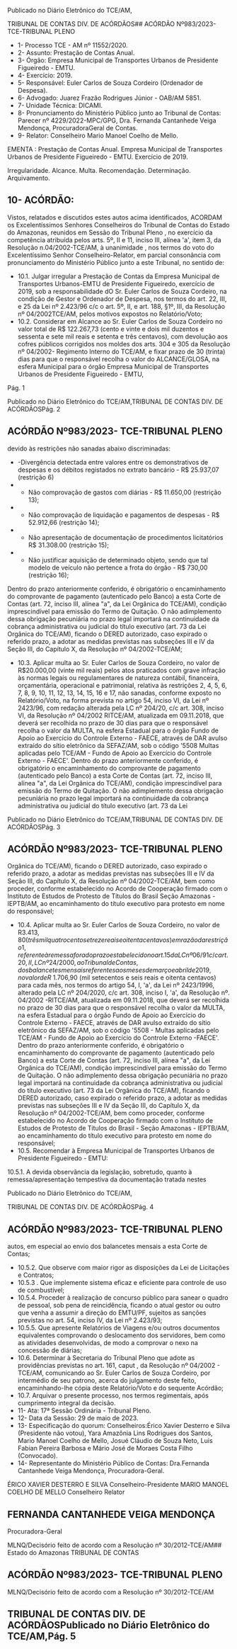 Publicado  no  Diário  Eletrônico do TCE/AM,

TRIBUNAL DE CONTAS DIV. DE ACÓRDÃOS## ACÓRDÃO Nº983/2023- TCE-TRIBUNAL PLENO

- 1- Processo TCE - AM nº 11552/2020.
- 2- Assunto: Prestação de Contas Anual.
- 3- Órgão: Empresa Municipal de Transportes Urbanos de Presidente Figueiredo - EMTU.
- 4- Exercício: 2019.
- 5- Responsável: Euler Carlos de Souza Cordeiro (Ordenador de Despesa).
- 6- Advogado: Juarez Frazão Rodrigues Júnior - OAB/AM 5851.
- 7- Unidade Técnica: DICAMI.
- 8- Pronunciamento  do  Ministério  Público  junto  ao  Tribunal  de  Contas: Parecer  nº 4229/2022-MPC/GPG,  Dra.  Fernanda  Cantanhede  Veiga  Mendonça,  ProcuradoraGeral de Contas.
- 9- Relator: Conselheiro Mario Manoel Coelho de Mello.

EMENTA : Prestação  de  Contas  Anual.  Empresa Municipal  de  Transportes  Urbanos  de  Presidente Figueiredo - EMTU. Exercício de 2019.

Irregularidade. Alcance. Multa. Recomendação. Determinação. Arquivamento.

## 10-  ACÓRDÃO:

Vistos, relatados e discutidos estes autos acima identificados, ACORDAM os Excelentíssimos Senhores Conselheiros do Tribunal de Contas do Estado do Amazonas, reunidos em Sessão do Tribunal Pleno , no exercício da competência atribuída pelos arts. 5º, II e 11, inciso III, alínea 'a', item 3, da Resolução n.04/2002-TCE/AM, à unanimidade , nos termos do voto do Excelentíssimo Senhor Conselheiro-Relator, em  parcial consonância com pronunciamento do Ministério Público junto a este Tribunal, no sentido de:

- 10.1. Julgar  irregular a  Prestação  de  Contas da  Empresa  Municipal  de Transportes  Urbanos-EMTU  de  Presidente  Figueiredo,  exercício  de 2019, sob a responsabilidade dO Sr. Euler Carlos de Souza Cordeiro, na condição de Gestor e Ordenador de Despesa, nos termos do art. 22, III, e 25 da Lei nº 2.423/96 c/c o art. 5º, II, e art. 188, §1º, III, da Resolução nº 04/2002TCE/AM, pelos motivos expostos no Relatório/Voto;
- 10.2. Considerar em Alcance ao Sr. Euler Carlos de Souza Cordeiro no valor  total  de R$  122.267,73 (cento  e  vinte  e  dois  mil  duzentos  e sessenta  e  sete  mil  reais  e  setenta  e  três  centavos),  com  devolução aos  cofres  públicos  corrigidos  nos  moldes  dos  arts.  304  e  305  da Resolução nº 04/2002- Regimento Interno do TCE/AM, e fixar prazo de 30 (trinta) dias para que o responsável recolha o valor do ALCANCE/GLOSA,  na  esfera Municipal para o órgão Empresa Municipal de Transportes Urbanos de Presidente Figueiredo  - EMTU,

Pág. 1

Publicado  no  Diário  Eletrônico do TCE/AM,TRIBUNAL DE CONTAS DIV. DE ACÓRDÃOSPág. 2

## ACÓRDÃO Nº983/2023- TCE-TRIBUNAL PLENO

devido às restrições não sanadas abaixo discriminadas:

- -Divergência  detectada  entre  valores  entre  os  demonstrativos  de despesas e os débitos registados no extrato bancário - R$ 25.937,07 (restrição 6)
- -  Não  comprovação  de  gastos  com  diárias  -  R$  11.650,00  (restrição 13);
- -  Não  comprovação  de  liquidação  e  pagamentos  de  despesas  -  R$ 52.912,66 (restrição 14);
- -  Não apresentação de documentação de procedimentos licitatórios R$ 31.308.00 (restrição 15);
- - Não justificar aquisição de determinado objeto, sendo que tal modelo de veículo não pertence a frota do órgão - R$ 730,00 (restrição 16);

Dentro do prazo anteriormente conferido, é obrigatório o encaminhamento  do  comprovante  de  pagamento  (autenticado  pelo Banco)  a  esta  Corte  de  Contas  (art.  72,  inciso  III,  alínea  "a",  da  Lei Orgânica  do  TCE/AM),  condição  imprescindível  para  emissão  do Termo de Quitação. O não adimplemento dessa obrigação pecuniária no prazo legal importará na continuidade da cobrança administrativa ou judicial do título executivo (art. 73 da Lei Orgânica do TCE/AM), ficando o  DERED  autorizado,  caso  expirado  o  referido  prazo,  a  adotar  as medidas previstas nas subseções III e IV da Seção III, do Capítulo X, da Resolução nº 04/2002-TCE/AM;

- 10.3. Aplicar multa ao Sr. Euler Carlos de Souza Cordeiro, no valor de R$20.000,00 (vinte mil reais)  pelos atos praticados com  grave infração  às  normas  legais  ou  regulamentares  de  natureza  contábil, financeira, orçamentária, operacional e patrimonial, relativa às restrições  2,  4,  5,  6,  7,  8,  9,  10,  11,  12,  13,  14,  15,  16  e  17,  não sanadas,  conforme  exposto  no  Relatório/Voto,  na  forma  prevista  no artigo 54, inciso VI, da Lei nº 2423/96, com redação alterada pela LC nº 204/20,  c/c  art. 308,  inciso  VI, da  Resolução  nº  04/2002  RITCE/AM,  atualizada  em  09.11.2018,  que  deverá  ser  recolhida no prazo  de 30  dias para  que  o  responsável  recolha  o  valor  da MULTA,  na  esfera  Estadual  para  o  órgão  Fundo  de  Apoio  ao Exercício  do  Controle  Externo  -  FAECE,  através  de  DAR  avulso extraído  do  sítio  eletrônico  da  SEFAZ/AM,  sob  o  código  '5508  Multas  aplicadas  pelo  TCE/AM  -  Fundo  de  Apoio  ao  Exercício  do Controle Externo - FAECE'. Dentro do prazo anteriormente conferido, é  obrigatório  o  encaminhamento  do  comprovante  de  pagamento (autenticado  pelo  Banco)  a  esta  Corte  de  Contas  (art.  72,  inciso  III, alínea "a", da Lei Orgânica do TCE/AM), condição imprescindível para emissão do Termo de Quitação. O não adimplemento dessa obrigação  pecuniária  no  prazo  legal  importará  na  continuidade  da cobrança administrativa ou judicial do título executivo (art. 73 da Lei

Publicado  no  Diário  Eletrônico do TCE/AM,TRIBUNAL DE CONTAS DIV. DE ACÓRDÃOSPág. 3

## ACÓRDÃO Nº983/2023- TCE-TRIBUNAL PLENO

Orgânica do TCE/AM), ficando o DERED autorizado, caso expirado o referido prazo, a adotar as medidas previstas nas subseções III e IV da Seção III, do Capítulo X, da Resolução nº 04/2002-TCE/AM, bem como  proceder,  conforme  estabelecido  no  Acordo  de  Cooperação firmado com o Instituto de Estudos de Protesto de Títulos do Brasil Seção Amazonas -IEPTB/AM, ao encaminhamento do título executivo para protesto em nome do responsável;

- 10.4. Aplicar multa ao Sr. Euler Carlos de Souza Cordeiro, no valor de R$3.413,80 (três mil quatrocentos e treze reais e oitenta centavos) em razão da restrição 1, referente à remessa fora do prazo estabelecido no art. 15 da LC nº 06/91 c/c art. 20, II, LC nº 24/2000, ao Tribunal de Contas,  dos  balancetes  mensais  referentes  aos  meses  de  março  e abril de 2019, no valor de R$ 1.706,90 (mil setecentos e seis reais  e oitenta centavos) para cada mês, nos termos do artigo 54, I, 'a', da Lei nº 2423/1996, alterado pela LC nº 204/2020,  c/c art. 308, inciso I, 'a', da Resolução nº. 04/2002 -RITCE/AM, atualizada em 09.11.2018, que deverá ser recolhida no prazo de 30 dias para que o responsável  recolha  o  valor  da  MULTA,  na  esfera  Estadual  para  o órgão  Fundo  de  Apoio  ao  Exercício  do  Controle  Externo  -  FAECE, através de DAR avulso extraído do sítio eletrônico da SEFAZ/AM, sob o código '5508 - Multas aplicadas pelo TCE/AM - Fundo de Apoio ao Exercício do Controle Externo -FAECE'. Dentro do prazo anteriormente conferido, é obrigatório o encaminhamento do comprovante de pagamento (autenticado pelo Banco) a esta Corte de Contas  (art.  72,  inciso  III,  alínea  "a",  da  Lei  Orgânica  do  TCE/AM), condição imprescindível para emissão do Termo de Quitação. O não adimplemento dessa obrigação pecuniária no prazo legal importará na continuidade da cobrança administrativa ou judicial do título executivo (art.  73  da  Lei  Orgânica  do  TCE/AM), ficando  o  DERED  autorizado, caso  expirado  o  referido  prazo,  a  adotar  as  medidas  previstas  nas subseções  III  e  IV  da  Seção  III,  do  Capítulo  X,  da  Resolução  nº 04/2002-TCE/AM,  bem  como  proceder,  conforme  estabelecido  no Acordo  de  Cooperação  firmado  com  o  Instituto  de  Estudos  de Protesto  de  Títulos  do  Brasil  -  Seção  Amazonas  -  IEPTB/AM,  ao encaminhamento  do  título  executivo  para  protesto  em  nome  do responsável;
- 10.5. Recomendar à Empresa Municipal de Transportes Urbanos de Presidente Figueiredo - EMTU:

10.5.1. A devida observância da legislação, sobretudo, quanto à remessa/apresentação  tempestiva  da  documentação  tratada  nestes

Publicado  no  Diário  Eletrônico do TCE/AM,

TRIBUNAL DE CONTAS DIV. DE ACÓRDÃOSPág. 4

## ACÓRDÃO Nº983/2023- TCE-TRIBUNAL PLENO

autos, em especial ao envio dos balancetes mensais a esta Corte de Contas;

- 10.5.2. Que  observe  com  maior  rigor  as  disposições  da  Lei  de Licitações e Contratos;
- 10.5.3 .  Que implemente sistema eficaz e eficiente para controle de uso de combustível;
- 10.5.4. Proceder à realização de concurso público para sanear o quadro de pessoal, sob pena de reincidência, ficando o atual gestor ou outro que venha a assumir a direção do EMTU/PF, sujeitos as sanções previstas no art. 54, inciso IV, da Lei nº 2.423/93;
- 10.5.5. Que  apresente Relatórios de Viagens e/ou outros documentos equivalentes comprovando o deslocamento dos servidores, bem  como  as  atividades desenvolvidas, de modo  a comprovar o nexo na concessão de diárias;
- 10.6. Determinar à Secretaria do Tribunal Pleno que adote as providências previstas  no  art.  161, caput , da  Resolução  nº  04/2002  -  TCE/AM, comunicando ao Sr. Euler Carlos de Souza Cordeiro, por intermédio de  seu  patrono,  acerca  do  julgamento  deste  feito,  encaminhando-lhe cópia deste Relatório/Voto e do sequente Acórdão;
- 10.7. Arquivar o presente processo, nos termos regimentais, após cumprimento integral da decisão.
- 11-  Ata: 17ª Sessão Ordinária - Tribunal Pleno.
- 12-  Data da Sessão: 29 de maio de 2023.
- 13-  Especificação do quorum: Conselheiros:Érico Xavier Desterro e Silva (Presidente não votou), Yara Amazônia Lins Rodrigues dos Santos, Mario Manoel Coelho de Mello, Josué Cláudio de Souza Neto, Luis Fabian Pereira Barbosa e Mário José de Moraes Costa Filho (Convocado).
- 14-  Representante do Ministério Público de Contas: Dra.Fernanda Cantanhede Veiga Mendonça, Procuradora-Geral.

ÉRICO XAVIER DESTERRO E SILVA Conselheiro-Presidente MARIO MANOEL COELHO DE MELLO Conselheiro Relator

## FERNANDA CANTANHEDE VEIGA MENDONÇA

Procuradora-Geral

MLNQ/Decisório feito de acordo com a Resolução nº 30/2012-TCE/AM## Estado do Amazonas TRIBUNAL DE CONTAS

## ACÓRDÃO Nº983/2023- TCE-TRIBUNAL PLENO

MLNQ/Decisório feito de acordo com a Resolução nº 30/2012-TCE/AM

## TRIBUNAL DE CONTAS DIV. DE ACÓRDÃOSPublicado  no  Diário  Eletrônico do TCE/AM,Pág. 5